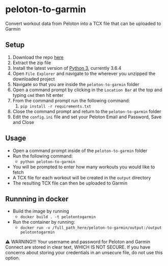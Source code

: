 # peloton-to-garmin

Convert workout data from Peloton into a TCX file that can be uploaded to Garmin

## Setup

1. Download the repo [here](https://github.com/jrit/peloton-to-tcx/archive/master.zip)
1. Extract the zip file
1. Install the latest version of [Python 3](https://www.python.org/downloads/), currently 3.6.4
1. Open `File Explorer` and navigate to the wherever you unzipped the downloaded project
1. Navigate so that you are inside the `peloton-to-garmin` folder
1. Open a command prompt by clicking in the `Location Bar` at the top and typing `cmd` then hit enter
1. From the command prompt run the following command:
    1. `pip install -r requirements.txt`
1. Close the command prompt and return to the `peloton-to-garmin` folder
1. Edit the `config.ini` file and set your Peloton Email and Password, Save and Close

## Usage

* Open a command prompt inside of the `peloton-to-garmin` folder
* Run the following command:
    * `python peloton-to-garmin`
* You will be prompted to enter how many workouts you would like to fetch
* A TCX file for each workout will be created in the `output` directory
* The resulting TCX file can then be uploaded to Garmin

## Runnning in docker

* Build the image by running
    * `docker build . -t pelotontogarmin`
* Run the container by running:
    * `docker run -v /full_path_here/peloton-to-garmin/output:/output pelotontogarmin`

⚠️ WARNING!!! Your username and password for Peloton and Garmin Connect are stored in clear text, WHICH IS NOT SECURE. If you have concerns about storing your credentials in an unsecure file, do not use this option.